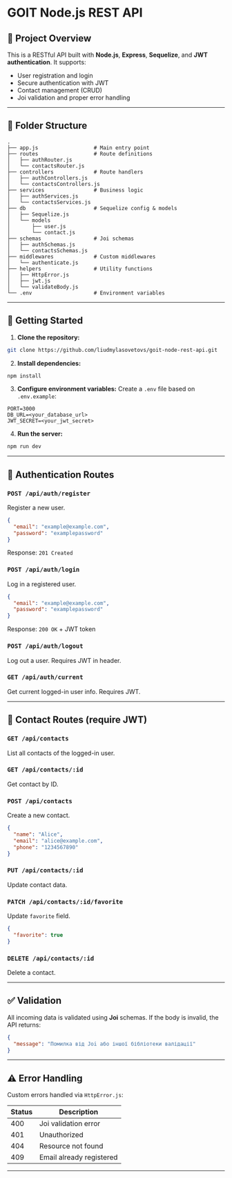 # GOIT Node.js REST API

## 🔧 Project Overview
This is a RESTful API built with **Node.js**, **Express**, **Sequelize**, and **JWT authentication**. It supports:
- User registration and login
- Secure authentication with JWT
- Contact management (CRUD)
- Joi validation and proper error handling

---

## 📁 Folder Structure
```
.
├── app.js                  # Main entry point
├── routes                  # Route definitions
│   ├── authRouter.js
│   └── contactsRouter.js
├── controllers             # Route handlers
│   ├── authControllers.js
│   └── contactsControllers.js
├── services                # Business logic
│   ├── authServices.js
│   └── contactsServices.js
├── db                      # Sequelize config & models
│   ├── Sequelize.js
│   └── models
│       ├── user.js
│       └── contact.js
├── schemas                 # Joi schemas
│   ├── authSchemas.js
│   └── contactsSchemas.js
├── middlewares             # Custom middlewares
│   └── authenticate.js
├── helpers                 # Utility functions
│   ├── HttpError.js
│   ├── jwt.js
│   └── validateBody.js
└── .env                    # Environment variables
```

---

## 🚀 Getting Started

1. **Clone the repository:**
```bash
git clone https://github.com/liudmylasovetovs/goit-node-rest-api.git
```

2. **Install dependencies:**
```bash
npm install
```

3. **Configure environment variables:**
Create a `.env` file based on `.env.example`:
```
PORT=3000
DB_URL=<your_database_url>
JWT_SECRET=<your_jwt_secret>
```

4. **Run the server:**
```bash
npm run dev
```

---

## 🔐 Authentication Routes

### `POST /api/auth/register`
Register a new user.
```json
{
  "email": "example@example.com",
  "password": "examplepassword"
}
```
Response: `201 Created`

### `POST /api/auth/login`
Log in a registered user.
```json
{
  "email": "example@example.com",
  "password": "examplepassword"
}
```
Response: `200 OK` + JWT token

### `POST /api/auth/logout`
Log out a user. Requires JWT in header.

### `GET /api/auth/current`
Get current logged-in user info. Requires JWT.

---

## 📇 Contact Routes (require JWT)

### `GET /api/contacts`
List all contacts of the logged-in user.

### `GET /api/contacts/:id`
Get contact by ID.

### `POST /api/contacts`
Create a new contact.
```json
{
  "name": "Alice",
  "email": "alice@example.com",
  "phone": "1234567890"
}
```

### `PUT /api/contacts/:id`
Update contact data.

### `PATCH /api/contacts/:id/favorite`
Update `favorite` field.
```json
{
  "favorite": true
}
```

### `DELETE /api/contacts/:id`
Delete a contact.

---

## ✅ Validation
All incoming data is validated using **Joi** schemas. If the body is invalid, the API returns:
```json
{
  "message": "Помилка від Joi або іншої бібліотеки валідації"
}
```

---

## ⚠️ Error Handling
Custom errors handled via `HttpError.js`:

| Status | Description                |
|--------|----------------------------|
| 400    | Joi validation error       |
| 401    | Unauthorized               |
| 404    | Resource not found         |
| 409    | Email already registered   |

---

